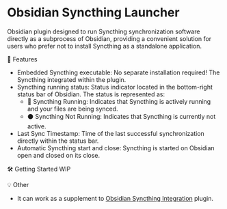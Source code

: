 # Obsidian Syncthing Launcher

Obsidian plugin designed to run Syncthing synchronization software directly as a subprocess of Obsidian, providing a convenient solution for users who prefer not to install Syncthing as a standalone application. 

🚀 Features
- Embedded Syncthing executable: No separate installation required! The Syncthing integrated within the plugin.
- Syncthing running status: Status indicator located in the bottom-right status bar of Obsidian. The status is represented as:
  - 🔵 Syncthing Running: Indicates that Syncthing is actively running and your files are being synced.
  - ⚫ Syncthing Not Running: Indicates that Syncthing is currently not active.
- Last Sync Timestamp: Time of the last successful synchronization directly within the status bar.
- Automatic Syncthing start and close: Syncthing is started on Obsidian open and closed on its close.

🛠️ Getting Started
WIP

💡 Other
- It can work as a supplement to [Obsidian Syncthing Integration](https://github.com/LBF38/obsidian-syncthing-integration) plugin.
